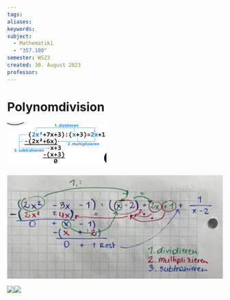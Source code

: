 ```yaml
---
tags: 
aliases: 
keywords: 
subject:
  - Mathematik1
  - "357.100"
semester: WS23
created: 30. August 2023
professor:
---
```

 

# Polynomdivision

![600](assets/Pasted%20image%2020250202130751.png)

![](../assets/Pasted%20image%2020230830161034.png)

![](Pasted%20image%2020240127140400.png)![](Pasted%20image%2020240127140714.png)